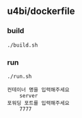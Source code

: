## u4bi/dockerfile

### build
```
./build.sh
```

### run
```
./run.sh

컨테이너 명을 입력해주세요
    server
포워딩 포트를 입력해주세요
    7777
```